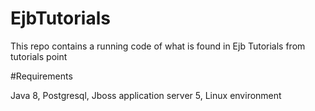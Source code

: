 # EjbTutorials
This repo contains a running code of what is found in Ejb Tutorials from tutorials point

#Requirements

Java 8,
Postgresql,
Jboss application server 5, Linux environment


